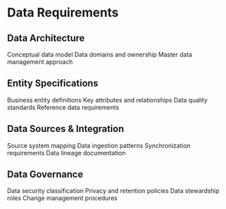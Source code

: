 # Data Requirements

## Data Architecture

Conceptual data model
Data domains and ownership
Master data management approach

## Entity Specifications

Business entity definitions
Key attributes and relationships
Data quality standards
Reference data requirements

## Data Sources & Integration

Source system mapping
Data ingestion patterns
Synchronization requirements
Data lineage documentation

## Data Governance

Data security classification
Privacy and retention policies
Data stewardship roles
Change management procedures